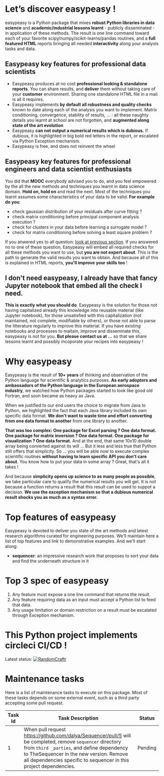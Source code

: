
# Let’s discover easypeasy !
easypeasy is a Python package that mixes **robust Python libraries in data science** and **academic/industrial lessons learnt** - publicly disseminated - in application of these methods. The result is one line command toward each of your favorite scipy/numpy/scikit-learns/pandas routines, and a **full featured HTML** reports bringing all needed **interactivity** along your analysis tasks and data.
## Easypeasy key features for professional data scientists
- Easypeasy produces at no cost **professional looking & standalone reports**. You can share results, and **deliver** them without taking care of your **customer** environment. Sharing one standalone HTML file in a mail is all it requires.
- Easypeasy implements **by default all robustness and quality checks** known to date along each of the analysis you want to implement. Matrix conditioning, convergence, stability of results, ... : all these naughty details you learnt at school are not forgotten, and **augmented along state of the art evolution**
- Easypeasy **can not output a numerical results which is dubious.** If dubious, it is highlighted in big bold red letters in the report, or escalated via Python Exception mechanism.
- Easypeasy is free, and does not reinvent the wheel
## Easypeasy key features for professional engineers and data scientist enthusiasts
You did that **MOOC** everybody advised you to do, and you feel empowered by the all the new methods and techniques you learnt in data science domain. **Hold on, hold on** and read the next. Most of the techniques you learnt assumes some characteristics of your data to be valid. **For example do you**:
- check gaussian distribution of your residuals after curve fitting ?
- check matrix conditioning before principal component analysis execution ?
- check for clusters in your data before learning a surrogate model ? 
- check for matrix conditioning before solving a least square problem ? 

If you anwered yes to all question: [look at previous section](#Easypeasy-key-features-for-professional-data-scientists). 
If you answered no to one of these question, Easypeasy will embed all required checks for all these methods you want to use, but **you are not expert about**. This is the path to generate the valid results you want to obtain. And because all of this is explained in HTML reports, **you'll improve your skills too** !
## I don't need easypeasy, I already have that fancy Jupyter notebook that embed all the check I need.
**This is exactly what you should do**. Easypeasy is the solution for those not having capitalized already this knowledge into reusable material (like Jupyter notebook), for those unsatisfied with this capitalization (not maintained, not complete, modifiable by others), or those not able to parse the litterature regularly to improve this material. If you have existing notebooks and processes to maitain, improve and disseminate this, easypeasy is not for you. **But please contact us at ...** so that we share lessons learnt and possibly incoporate your recipes into easypeasy !

# Why easypeasy
Easypeasy is the result of **10+ years** of thinking and observation of the Python language for scientific & analytics purposes. **As early adopters and ambassadors of the Python language in the European aerospace industry**, we watched how Python packages started to look like good old Fortran, and soon became as heavy as Java.

When we justified to our end users the choice to migrate from Java to Python, we highlighted the fact that each Java library included its own specific data format. **We don't want to waste time and effort converting from one data format to another** from one library to another.

**That was too complex: One package for Excel parsing ? One data format. One package for matrix inversion ? One data format.  One package for visualization ? One data format.** And at the end, that same 10x10 double array being converted against its will ... But it less and less true that Python still offers that simplicity. So ... you will be able now to execute complex scientific routines **without having to learn specific API you don't care about**. You know how to put your data in some array ? Great, that's all it takes !

And because **simplicity opens up science to as many people as possible**, we take particular care to qualify the numerical results you will get. It is not because a function returns a result that this result can be used to suppot a decision. **We use the exception mechanism so that a dubious numerical result shocks you as much as a syntax error.**

# Top features of easypeasy
Easypeasy is devoted to deliver you state of the art methods and latest research algorithms curated for engineering purposes. We'll maintain here a list of top features and link to demonstrative examples. And we'll start along:
- **sequencer**: an impressive research work that proposes to sort your data and find the underneath structure in it

# Top 3 spec of easypeasy
1. Any feature must expose a one line command that returns the result.
2. Any feature requiring data as an input must accept a Python list to feed that data.
3. Any usage limitation or domain restriction on a result must be escalated through Exception mechanism.

# This Python project implements circleci CI/CD !
Latest status:  [![RandomCraftr](https://circleci.com/gh/RandomCraftr/easypeasy.svg?style=svg)](https://app.circleci.com/pipelines/github/RandomCraftr/easypeasy)

# Maintenance tasks
Here is a list of maintenance tasks to execute on this package. Most of these tasks depends on some external event, such as a third party accepting some pull request.

| Task Id | Task Description | Status |
| ----------- | ----------- | ----------- |
|1| When pull request https://github.com/dalya/Sequencer/pull/5 will be completed, remove `sequencer` directory from `third _parties`, and define dependency to TheSequencer in the new version. Remove all dependencies specific to sequencer in this project dependencies.| Pending |
